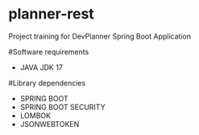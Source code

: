 # planner-rest
Project training for DevPlanner Spring Boot Application

#Software requirements
* JAVA JDK 17

#Library dependencies 
* SPRING BOOT 
* SPRING BOOT SECURITY 
* LOMBOK 
* JSONWEBTOKEN 

